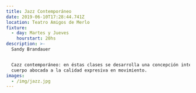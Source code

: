 ```yaml
---
title: Jazz Contemporáneo
date: 2019-06-10T17:28:44.741Z
location: Teatro Amigos de Merlo
fixture:
  - day: Martes y Jueves
    hourstart: 20hs
description: >-
  Sandy Brandauer


  Cazz contemporáneo: en éstas clases se desarrolla una concepción integral del
  cuerpo abocada a la calidad expresiva en movimiento.
images:
  - /img/jazz.jpg
---
```



